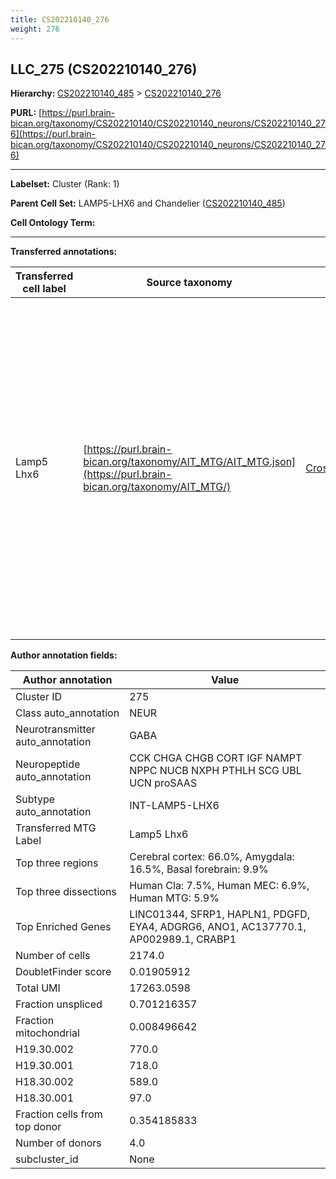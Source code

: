 ```yaml
---
title: CS202210140_276
weight: 276
---
```

## LLC_275 (CS202210140_276)
<b>Hierarchy: </b>
[CS202210140_485](../CS202210140_485) >
[CS202210140_276](../CS202210140_276)

**PURL:** [https://purl.brain-bican.org/taxonomy/CS202210140/CS202210140_neurons/CS202210140_276](https://purl.brain-bican.org/taxonomy/CS202210140/CS202210140_neurons/CS202210140_276)

---


**Labelset:** Cluster (Rank: 1)

**Parent Cell Set:** LAMP5-LHX6 and Chandelier ([CS202210140_485](../CS202210140_485))



**Cell Ontology Term:** 

[MARKER GENES.]: #


---

[TRANSFERRED ANNOTATIONS.]: #


**Transferred annotations:**

| Transferred cell label | Source taxonomy | Source node accession | Algorithm name | Comment |
|------------------------|-----------------|-----------------------|----------------|---------|
|Lamp5 Lhx6|[https://purl.brain-bican.org/taxonomy/AIT_MTG/AIT_MTG.json](https://purl.brain-bican.org/taxonomy/AIT_MTG/)|[CrossArea_subclass:c199218811](https://purl.brain-bican.org/taxonomy/AIT_MTG/CrossArea_subclass_c199218811)||We performed PCA (50 components) on our full dataset, trained a random forest classifier (scikit-learn, class_ weight=‘balanced’, max_depth=50) on the MTG labels, and then predicted labels for all cells. We labeled each cluster with the mode of its constituent cells if two conditions were met: more than 0.8 of predicted labels matched the mode, and the mean probability of these pre- dictions was greater than 0.8.|

[AUTHOR ANNOTATION FIELDS.]: #


**Author annotation fields:**

| Author annotation | Value |
|-------------------|-------|
|Cluster ID|275|
|Class auto_annotation|NEUR|
|Neurotransmitter auto_annotation|GABA|
|Neuropeptide auto_annotation|CCK CHGA CHGB CORT IGF NAMPT NPPC NUCB NXPH PTHLH SCG UBL UCN proSAAS|
|Subtype auto_annotation|INT-LAMP5-LHX6|
|Transferred MTG Label|Lamp5 Lhx6|
|Top three regions|Cerebral cortex: 66.0%, Amygdala: 16.5%, Basal forebrain: 9.9%|
|Top three dissections|Human Cla: 7.5%, Human MEC: 6.9%, Human MTG: 5.9%|
|Top Enriched Genes|LINC01344, SFRP1, HAPLN1, PDGFD, EYA4, ADGRG6, ANO1, AC137770.1, AP002989.1, CRABP1|
|Number of cells|2174.0|
|DoubletFinder score|0.01905912|
|Total UMI|17263.0598|
|Fraction unspliced|0.701216357|
|Fraction mitochondrial|0.008496642|
|H19.30.002|770.0|
|H19.30.001|718.0|
|H18.30.002|589.0|
|H18.30.001|97.0|
|Fraction cells from top donor|0.354185833|
|Number of donors|4.0|
|subcluster_id|None|

